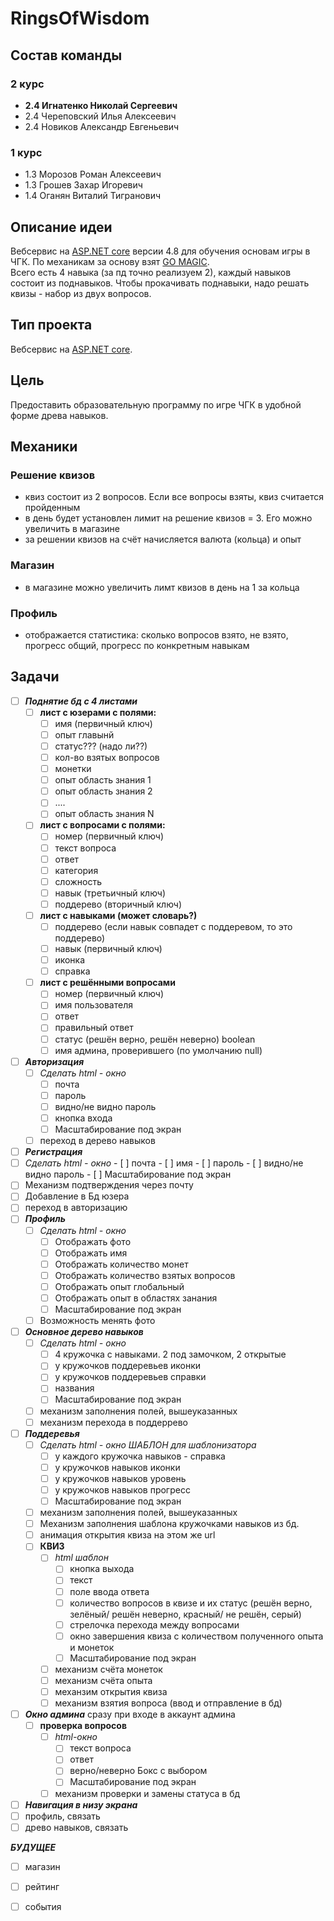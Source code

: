 # RingsOfWisdom

## Состав команды
### 2 курс
- **2.4 Игнатенко Николай Сергеевич**
- 2.4 Череповский Илья Алексеевич
- 2.4 Новиков Александр Евгеньевич

### 1 курс
- 1.3 Морозов Роман Алексеевич
- 1.3 Грошев Захар Игоревич
- 1.4 Оганян Виталий Тигранович

## Описание идеи

Вебсервис на [ASP.NET core](https://dotnet.microsoft.com/en-us/apps/aspnet) версии 4.8 для обучения основам игры в ЧГК. По механикам за основу взят [GO MAGIC](https://gomagic.org/ru/go-problems/). <br />
Всего есть 4 навыка (за пд точно реализуем 2), каждый навыков состоит из поднавыков. Чтобы прокачивать поднавыки, надо решать квизы - набор из двух вопросов.

## Тип проекта

Вебсервис на [ASP.NET core](https://dotnet.microsoft.com/en-us/apps/aspnet).

## Цель

Предоставить образовательную программу по игре ЧГК в удобной форме древа навыков.

## Механики

### Решение квизов
- квиз состоит из 2 вопросов. Если все вопросы взяты, квиз считается пройденным
- в день будет установлен лимит на решение квизов = 3. Его можно увеличить в магазине
- за решении квизов на счёт начисляется валюта (кольца) и опыт

### Магазин
- в магазине можно увеличить лимт квизов в день на 1 за кольца

### Профиль
- отображается статистика: сколько вопросов взято, не взято, прогресс общий, прогресс по конкретным навыкам

## Задачи
- [ ] ***Поднятие бд с 4 листами***
  - [ ] **лист с юзерами с полями:**
    - [ ] имя (первичный ключ)
    - [ ] опыт главынй
    - [ ] статус??? (надо ли??)
    - [ ] кол-во взятых вопросов
    - [ ] монетки
    - [ ] опыт область знания 1
    - [ ] опыт область знания 2
    - [ ] ....
    - [ ] опыт область знания N
  - [ ] **лист с вопросами с полями:**
    - [ ] номер (первичный ключ)
    - [ ] текст вопроса
    - [ ] ответ
    - [ ] категория
    - [ ] сложность
    - [ ] навык (третьичный ключ)
    - [ ] поддерево (вторичный ключ)
  - [ ] **лист с навыками  (может словарь?)**
    - [ ] поддерево (если навык совпадет с поддеревом, то это поддерево)
    - [ ] навык (первичный ключ)
    - [ ] иконка
    - [ ] справка
  - [ ] **лист с решёнными вопросами** 
    - [ ] номер (первичный ключ)
    - [ ] имя пользователя
    - [ ] ответ
    - [ ] правильный ответ
    - [ ] статус (решён верно, решён неверно) boolean
    - [ ] имя админа, проверившего (по умолчанию null)
        
- [ ] ***Авторизация***
  - [ ] *Сделать html - окно*
    - [ ] почта
    - [ ] пароль
    - [ ] видно/не видно пароль
    - [ ] кнопка входа
    - [ ] Масштабирование под экран
  - [ ] переход в дерево навыков
- [ ]  ***Регистрация***
  - [ ]  *Сделать html - окно*
    - [ ]  почта
    - [ ]  имя
    - [ ]  пароль
    - [ ]  видно/не видно пароль
    - [ ]   Масштабирование под экран
  - [ ]   Механизм подтверждения через почту
  - [ ]   Добавление в Бд юзера
  - [ ]   переход в авторизацию
- [ ] ***Профиль***
  - [ ] *Сделать html - окно*
    - [ ] Отображать фото
    - [ ] Отображать имя
    - [ ] Отображать количество монет
    - [ ] Отображать количество взятых вопросов
    - [ ] Отображать опыт глобальный
    - [ ] Отображать опыт в областях занания
    - [ ] Масштабирование под экран
  - [ ] Возможность менять фото
- [ ] ***Основное дерево навыков***
  - [ ] *Сделать html - окно*
    - [ ]  4 кружочка с навыками. 2 под замочком, 2 открытые
    - [ ]   у кружочков поддеревьев иконки
    - [ ]   у кружочков поддеревьев справки
    - [ ]   названия
    - [ ]    Масштабирование под экран
  - [ ] механизм заполнения полей, вышеуказанных
  - [ ] механизм перехода в поддеррево
- [ ] ***Поддеревья***
  - [ ] *Сделать html - окно ШАБЛОН для шаблонизатора*
    - [ ]  у каждого кружочка навыков -  справка
    - [ ]  у кружочков навыков иконки
    - [ ]  у кружочков навыков уровень
    - [ ]  у кружочков навыков прогресс
    - [ ]   Масштабирование под экран
  - [ ]  механизм заполнения полей, вышеуказанных
  - [ ] Механизм заполнения шаблона кружочками навыков из бд.
  - [ ] анимация открытия квиза на этом же url
  - [ ] **КВИЗ**
    - [ ] *html шаблон*
      - [ ] кнопка выхода
      - [ ] текст
      - [ ] поле ввода ответа
      - [ ] количество вопросов в квизе и их статус (решён верно, зелёный/ решён неверно, красный/ не решён, серый)
      - [ ] стрелочка перехода между вопросами
      - [ ] окно завершения квиза с количеством полученного опыта и монеток
      - [ ] Масштабирование под экран
    - [ ] механизм счёта монеток
    - [ ]  механизм счёта опыта
    - [ ]  механзим открытия квиза
    - [ ]  механизм взятия вопроса (ввод и отправление в бд)
- [ ] ***Окно админа*** сразу при входе в аккаунт админа
  - [ ] **проверка вопросов**
    - [ ] *html-окно*
      - [ ]  текст вопроса
      - [ ]  ответ
      - [ ]  верно/неверно Бокс с выбором
      - [ ]  Масштабирование под экран
    - [ ]  механизм проверки и замены статуса в бд
- [ ]  ***Навигация в низу экрана***
  - [ ]  профиль, связать
  - [ ]  древо навыков, связать

***БУДУЩЕЕ***
- [ ] магазин
- [ ] рейтинг
- [ ] события

  




